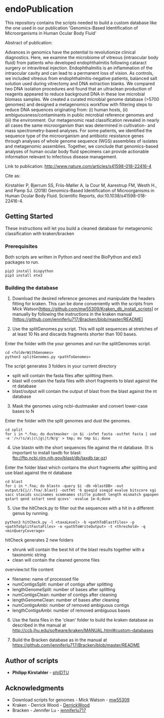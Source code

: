 # endoPublication

This repository contains the scripts needed to build a custom database like the one used in our publication 'Genomics-Based Identification of Microorganisms in Human Ocular Body Fluid'

Abstract of publication:

Advances in genomics have the potential to revolutionize clinical diagnostics. Here, we examine the microbiome of vitreous (intraocular body fluid) from patients who developed endophthalmitis following cataract surgery or intravitreal injection. Endophthalmitis is an inflammation of the intraocular cavity and can lead to a permanent loss of vision. As controls, we included vitreous from endophthalmitis-negative patients, balanced salt solution used during vitrectomy and DNA extraction blanks. We compared two DNA isolation procedures and found that an ultraclean production of reagents appeared to reduce background DNA in these low microbial biomass samples. We created a curated microbial genome database (>5700 genomes) and designed a metagenomics workflow with filtering steps to reduce DNA sequences originating from: (i) human hosts, (ii) ambiguousness/contaminants in public microbial reference genomes and (iii) the environment. Our metagenomic read classification revealed in nearly all cases the same microorganism than was determined in cultivation- and mass spectrometry-based analyses. For some patients, we identified the sequence type of the microorganism and antibiotic resistance genes through analyses of whole genome sequence (WGS) assemblies of isolates and metagenomic assemblies. Together, we conclude that genomics-based analyses of human ocular body fluid specimens can provide actionable information relevant to infectious disease management.

Link to publication: 
http://www.nature.com/articles/s41598-018-22416-4

Cite as: 

Kirstahler P, Bjerrum SS, Friis-Møller A, la Cour M, Aarestrup FM, Westh H., and Pamp SJ. (2018) Genomics-Based Identification of Microorganisms in Human Ocular Body Fluid. Scientific Reports, doi:10.1038/s41598-018-22416-4.

## Getting Started

These instructions will let you build a cleaned database for metagenomic classification with kraken/bracken

### Prerequisites

Both scripts are written in Python and need the BioPython and ete3 packages to run.

```
pip3 install biopython
pip3 install ete3
```

### Building the database

1. Download the desired reference genomes and manipulate the headers fitting for kraken. This can be done conveniently with the scripts from Mick Watson[https://github.com/mw55309/Kraken_db_install_scripts] or manually by following the instructions in the kraken manual [https://github.com/jenniferlu717/Bracken/blob/master/README]


2. Use the splitGenomes.py script. This will split sequences at stretches of at least 10 Ns and discards fragments shorter than 100 bases.
  
  Enter the folder with the your genomes and run the splitGenomes script.
  ```
  cd <folderWithGenomes>
  python3 splitGenomes.py <pathToGenomes>
  ```

  The script generates 3 folders in your current directory
  - split will contain the fasta files after splitting them.
  - blast will contain the fasta files with short fragments to blast against the nt database
  - blast/output will contain the output of blast from the blast against the nt database
 
 
3. Mask the genomes using ncbi-dustmasker and convert lower-case bases to N

  Enter the folder with the split genomes and dust the genomes.
  ```
  cd split
  for i in *.fna; do dustmasker -in $i -infmt fasta -outfmt fasta | sed -e '/>/!s/a\|c\|g\|t/N/g' > tmp; mv tmp $i; done
  ```


4. Use blastn with the short sequences file against the nt database. (It is important to install taxdb for blast: ftp://ftp.ncbi.nlm.nih.gov/blast/db/taxdb.tar.gz)

  Enter the folder blast which contains the short fragments after splitting and use blast against the nt database
  ```
  cd blast
  for i in *.fna; do blastn -query $i -db <blastDB> -out output/${i//.fna/.blast} -outfmt '6 qseqid sseqid evalue bitscore sgi sacc staxids sscinames scomnames stitle pident length mismatch gapopen qstart qend sstart send qcovs' -evalue 1e-6;done
  ```

5. Use the hitCheck.py to filter out the sequences with a hit in a different genus by running.

  ```
  python3 hitCheck.py -l <taxaLevel> -b <pathToBlastFiles> -p <pathToSplitFastaFiles> -o <pathToWriteOutput> -t <threshold> -q <minQueryCoverage>
  ```

  hitCheck generates 2 new folders
   - shrunk will contain the best hit of the blast results together with a taxonomic string
   - clean will contain the cleaned genome files

  overview.txt file content
   - filename: name of processed file
   - numContigsSplit: number of contigs after splitting
   - lengthGenomeSplit: number of bases after splitting
   - numContigsClean: number of contigs after cleaning
   - lengthGenomeClean: number of bases after cleaning
   - numContigsAmbi: number of removed ambiguous contigs
   - lengthContigsAmbi: number of removed ambiguous bases


6. Use the fasta files in the 'clean' folder to build the kraken database as described in the manual at http://ccb.jhu.edu/software/kraken/MANUAL.html#custom-databases

7. Build the Bracken database as in the manual at https://github.com/jenniferlu717/Bracken/blob/master/README

## Author of scripts

* **Philipp Kirstahler** - [philDTU](https://github.com/philDTU)


## Acknowledgments

* Download scripts for genomes - Mick Watson - [mw55309](https://github.com/mw55309)
* Kraken - Derrick Wood - [DerrickWood](https://github.com/DerrickWood)
* Bracken - Jennifer Lu - [jenniferlu717](https://github.com/jenniferlu717)
